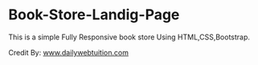 # Book-Store-Landig-Page

This is a simple Fully Responsive book store Using HTML,CSS,Bootstrap.



Credit By:
www.dailywebtuition.com
